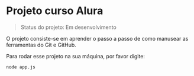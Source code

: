 
# Projeto curso Alura

>Status do projeto: Em desenvolvimento

O projeto consiste-se em aprender o passo a passo de como manusear as ferramentas do Git e GitHub.

Para rodar esse projeto na sua máquina, por favor digite:

```
node app.js
```

